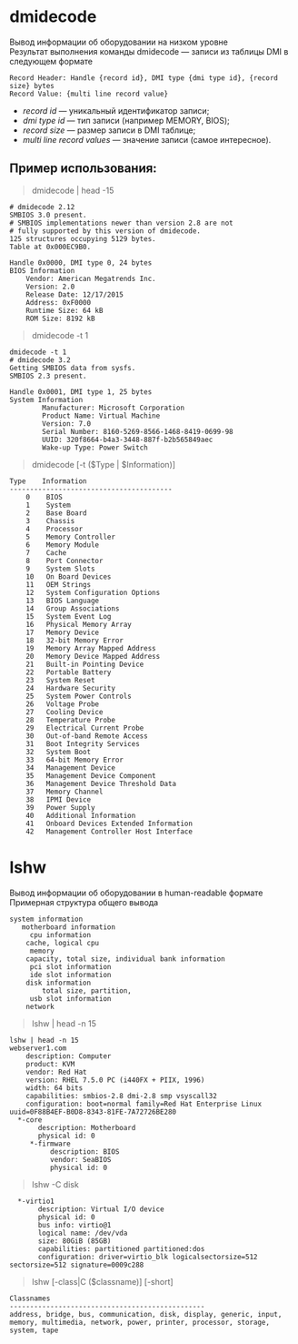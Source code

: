 # dmidecode
Вывод информации об оборудовании на низком уровне  
Результат выполнения команды dmidecode — записи из таблицы DMI в следующем формате
```
Record Header: Handle {record id}, DMI type {dmi type id}, {record size} bytes  
Record Value: {multi line record value}
```
* *record id* — уникальный идентификатор записи;
* *dmi type id* — тип записи (например MEMORY, BIOS);
* *record size* — размер записи в DMI таблице;
* *multi line record values* — значение записи (самое интересное).
## Пример использования:  

> dmidecode | head -15
```
# dmidecode 2.12
SMBIOS 3.0 present.
# SMBIOS implementations newer than version 2.8 are not
# fully supported by this version of dmidecode.
125 structures occupying 5129 bytes.
Table at 0x000EC9B0.

Handle 0x0000, DMI type 0, 24 bytes
BIOS Information
	Vendor: American Megatrends Inc.
	Version: 2.0
	Release Date: 12/17/2015
	Address: 0xF0000
	Runtime Size: 64 kB
	ROM Size: 8192 kB
```   
> dmidecode -t 1  
```
dmidecode -t 1
# dmidecode 3.2
Getting SMBIOS data from sysfs.
SMBIOS 2.3 present.

Handle 0x0001, DMI type 1, 25 bytes
System Information
        Manufacturer: Microsoft Corporation
        Product Name: Virtual Machine
        Version: 7.0
        Serial Number: 8160-5269-8566-1468-8419-0699-98
        UUID: 320f8664-b4a3-3448-887f-b2b565849aec
        Wake-up Type: Power Switch

```
> dmidecode [-t ($Type | $Information)]
```
Type    Information
----------------------------------------
    0    BIOS
    1    System
    2    Base Board
    3    Chassis
    4    Processor
    5    Memory Controller
    6    Memory Module
    7    Cache
    8    Port Connector
    9    System Slots
    10   On Board Devices
    11   OEM Strings
    12   System Configuration Options
    13   BIOS Language
    14   Group Associations
    15   System Event Log
    16   Physical Memory Array
    17   Memory Device
    18   32-bit Memory Error
    19   Memory Array Mapped Address
    20   Memory Device Mapped Address
    21   Built-in Pointing Device
    22   Portable Battery
    23   System Reset
    24   Hardware Security
    25   System Power Controls
    26   Voltage Probe
    27   Cooling Device
    28   Temperature Probe
    29   Electrical Current Probe
    30   Out-of-band Remote Access
    31   Boot Integrity Services
    32   System Boot
    33   64-bit Memory Error
    34   Management Device
    35   Management Device Component
    36   Management Device Threshold Data
    37   Memory Channel
    38   IPMI Device
    39   Power Supply
    40   Additional Information
    41   Onboard Devices Extended Information
    42   Management Controller Host Interface
```
# lshw
Вывод информации об оборудовании в human-readable формате  
Примерная структура общего вывода  
```
system information
   motherboard information
     cpu information
	cache, logical cpu
     memory
	capacity, total size, individual bank information
     pci slot information
     ide slot information
	disk information
		total size, partition,
     usb slot information
    network
```
> lshw | head -n 15
```
lshw | head -n 15
webserver1.com
    description: Computer
    product: KVM
    vendor: Red Hat
    version: RHEL 7.5.0 PC (i440FX + PIIX, 1996)
    width: 64 bits
    capabilities: smbios-2.8 dmi-2.8 smp vsyscall32
    configuration: boot=normal family=Red Hat Enterprise Linux uuid=0F88B4EF-B0D8-8343-81FE-7A72726BE280
  *-core
       description: Motherboard
       physical id: 0
     *-firmware
          description: BIOS
          vendor: SeaBIOS
          physical id: 0
```
> lshw -C disk
```
  *-virtio1
       description: Virtual I/O device
       physical id: 0
       bus info: virtio@1
       logical name: /dev/vda
       size: 80GiB (85GB)
       capabilities: partitioned partitioned:dos
       configuration: driver=virtio_blk logicalsectorsize=512 sectorsize=512 signature=0009c288
```
> lshw [-class|C ($classname)] [-short] 
```
Classnames
------------------------------------------------
address, bridge, bus, communication, disk, display, generic, input, memory, multimedia, network, power, printer, processor, storage, system, tape
```